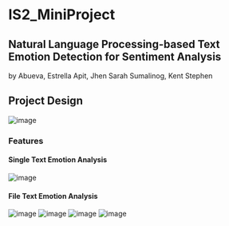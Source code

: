# IS2_MiniProject
## Natural Language Processing-based Text Emotion Detection for Sentiment Analysis
by
Abueva, Estrella
Apit, Jhen Sarah
Sumalinog, Kent Stephen
## Project Design
![image](https://github.com/EstrellaAbueva/IS2_MiniProject/assets/95534475/54a86427-add8-40d4-90aa-bd3e5bf15448)
### Features

#### Single Text Emotion Analysis
![image](https://github.com/EstrellaAbueva/IS2_MiniProject/assets/95534475/3a35d986-727d-4553-909a-3de98f85b154)

#### File Text Emotion Analysis
![image](https://github.com/EstrellaAbueva/IS2_MiniProject/assets/95534475/d35e6ab5-fd30-4c04-b04d-aeedf0f6a1b2)
![image](https://github.com/EstrellaAbueva/IS2_MiniProject/assets/95534475/8f7190f6-a5f4-4d52-90df-40d61d381ea7)
![image](https://github.com/EstrellaAbueva/IS2_MiniProject/assets/95534475/cc7a1eea-1a06-49bf-a50f-ad1c87590b19)
![image](https://github.com/EstrellaAbueva/IS2_MiniProject/assets/95534475/b60b6acc-798b-4280-babd-3e5c2426c155)

